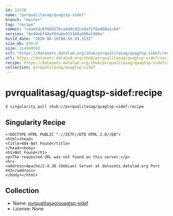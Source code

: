 ```yaml
---
id: 13378
name: "pvrqualitasag/quagtsp-sidef"
branch: "master"
tag: "recipe"
commit: "ceae5dc8f6dd376ca8d0cd2ce9af2f0a408a1c04"
version: "6e49ebf48ef0da8e915168a509a1908a"
build_date: "2020-06-16T08:56:49.313Z"
size_mb: 850.0
size: 314560543
sif: "https://datasets.datalad.org/shub/pvrqualitasag/quagtsp-sidef/recipe/2020-06-16-ceae5dc8-6e49ebf4/6e49ebf48ef0da8e915168a509a1908a.sif"
url: https://datasets.datalad.org/shub/pvrqualitasag/quagtsp-sidef/recipe/2020-06-16-ceae5dc8-6e49ebf4/
recipe: https://datasets.datalad.org/shub/pvrqualitasag/quagtsp-sidef/recipe/2020-06-16-ceae5dc8-6e49ebf4/Singularity
collection: pvrqualitasag/quagtsp-sidef
---
```


# pvrqualitasag/quagtsp-sidef:recipe

```bash
$ singularity pull shub://pvrqualitasag/quagtsp-sidef:recipe
```

## Singularity Recipe

```singularity
<!DOCTYPE HTML PUBLIC "-//IETF//DTD HTML 2.0//EN">
<html><head>
<title>404 Not Found</title>
</head><body>
<h1>Not Found</h1>
<p>The requested URL was not found on this server.</p>
<hr>
<address>Apache/2.4.38 (Debian) Server at datasets.datalad.org Port 443</address>
</body></html>
```

## Collection

 - Name: [pvrqualitasag/quagtsp-sidef](https://github.com/pvrqualitasag/quagtsp-sidef)
 - License: None

